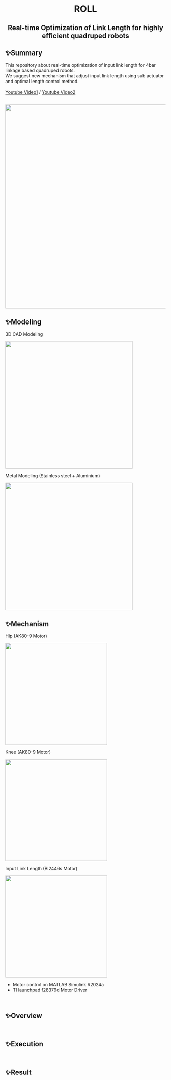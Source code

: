 <h1 align="center">ROLL</h1>
<h2 align="center">Real-time Optimization of Link Length for highly efficient quadruped robots</h2>

## ✨Summary
This repository about real-time optimization of input link length for 4bar linkage based quadruped robots.
<br>
We suggest new mechanism that adjust input link length using sub actuator and optimal length control method.
<br>
<br>
[Youtube Video1](https://youtu.be/Fd4iINc_CYo?si=tXBfKRfczNwu97U1) / [Youtube Video2](https://youtu.be/Z9Yeyp4EUFA?si=rExXM8d1uZO81aSZ)

<br>

<img src="https://github.com/cobang0111/ROLL/assets/97373900/55d20f19-4c78-4da8-8d52-a951c38639bd" width="640">


<br>

## ✨Modeling
3D CAD Modeling
<br>

<img src="https://github.com/cobang0111/ROLL/blob/main/image/3dcad_modeling.png" width="400">



Metal Modeling (Stainless steel + Aluminium)
<br>

<img src="https://github.com/cobang0111/ROLL/blob/main/image/metal_modeling.png" width="400">

<br>

## ✨Mechanism

Hip (AK80-9 Motor) 
<br>

<img src="https://github.com/cobang0111/ROLL/blob/main/image/hip.gif" width="320">

Knee (AK80-9 Motor) 
<br>

<img src="https://github.com/cobang0111/ROLL/blob/main/image/knee.gif" width="320">

Input Link Length (Bl2446s Motor)
<br>

<img src="https://github.com/cobang0111/ROLL/blob/main/image/clutch.gif" width="320">


- Motor control on MATLAB Simulink R2024a
- TI launchpad f28379d Motor Driver




<br>

## ✨Overview

<br>


## ✨Execution

<br>


## ✨Result

<br>



